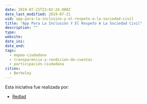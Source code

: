 ```yaml
---
date: 2019-07-21T23:02:24.000Z
date_last_modified: 2019-07-21
uid: app-para-la-inclusion-y-el-respeto-a-la-sociedad-civil
title: "App Para La Inclusión Y El Respeto A La Sociedad Civil"
description: ""
type: 
website: 
date_ini: 
date_end: 
tags:
  - mapeo-ciudadano
  - transparencia-y-rendicion-de-cuentas
  - participación-ciudadana
cities: 
  - Berkeley
---
```


Esta iniciativa fue realizada por:

- [Redlad](/organizaciones/redlad)
